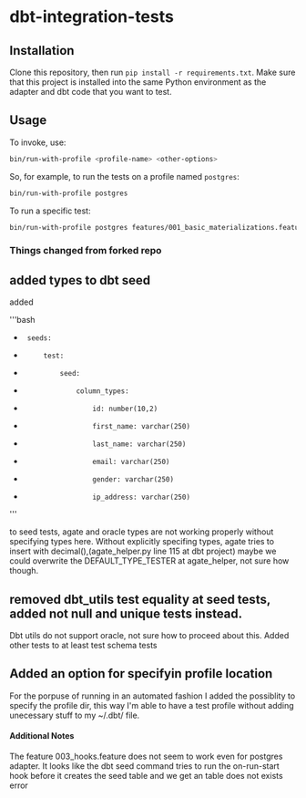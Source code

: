 # dbt-integration-tests

## Installation

Clone this repository, then run `pip install -r requirements.txt`. Make sure that this project is installed into the same Python environment as the adapter and dbt code that you want to test.

## Usage

To invoke, use:

```bash
bin/run-with-profile <profile-name> <other-options>
```

So, for example, to run the tests on a profile named `postgres`:

```bash
bin/run-with-profile postgres
```

To run a specific test:

```bash
bin/run-with-profile postgres features/001_basic_materializations.feature
```


### Things changed from forked repo

## added types to dbt seed

added 

'''bash
+      seeds:
+          test:
+              seed:
+                  column_types:
+                      id: number(10,2)
+                      first_name: varchar(250)
+                      last_name: varchar(250)
+                      email: varchar(250)
+                      gender: varchar(250)
+                      ip_address: varchar(250)
'''

to seed tests, agate and oracle types are not working properly without specifying types here.
Without  explicitly specifing types, agate tries to insert with decimal(),(agate_helper.py line 115 at dbt project)
maybe we could overwrite the DEFAULT_TYPE_TESTER at agate_helper, not sure how though.


## removed dbt_utils test equality at seed tests, added not null and unique tests instead.

Dbt utils do not support oracle, not sure how to proceed about this. Added other tests to at least test schema tests 

## Added an option for specifyin profile location

For the porpuse of running in an automated fashion I added the possiblity to specify the profile dir,
this way I'm able to have a test profile without adding unecessary stuff to my ~/.dbt/ file.


#### Additional Notes

The feature 003_hooks.feature does not seem to work even for postgres adapter.
It looks like the dbt seed command tries to run the  on-run-start hook before it creates the seed table
and we get an table does not exists error
